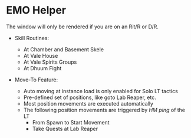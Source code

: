 # EMO Helper

The window will only be rendered if you are on an Rit/R or D/R.

- Skill Routines:
    - At Chamber and Basement Skele
    - At Vale House
    - At Vale Spirits Groups
    - At Dhuum Fight

- Move-To Feature:
    - Auto moving at instance load is only enabled for Solo LT tactics
    - Pre-defined set of positions, like goto Lab Reaper, etc.
    - Most position movements are executed automatically
    - The following position movements are triggered by *HM ping* of the LT
        - From Spawn to Start Movement
        - Take Quests at Lab Reaper

